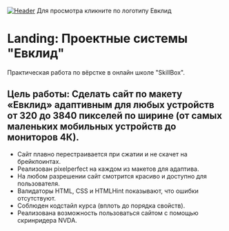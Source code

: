 [![Header](https://github.com/EvseevRoman/Landing_Euclid/blob/main/img/logo.svg)](https://evseevroman.github.io/Landing_Euclid/)              Для просмотра кликните по логотипу Евклид
# Landing: Проектные системы "Евклид"
Практическая работа по вёрстке в онлайн школе "SkillBox".
## Цель работы: Сделать сайт по макету «Евклид» адаптивным для любых устройств от 320 до 3840 пикселей по ширине (от самых маленьких мобильных устройств до мониторов 4К).
- Сайт плавно перестраивается при сжатии и не скачет на брейкпоинтах.
- Реализован pixelperfect  на каждом из макетов для адаптива.
- На любом разрешении сайт смотрится красиво и доступно для пользователя.
- Валидаторы HTML, CSS и HTMLHint показывают, что ошибки отсутствуют.
- Соблюден кодстайл курса (вплоть до порядка свойств).
- Реализована возможность пользоваться сайтом с помощью скринридера NVDA. 
